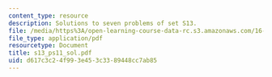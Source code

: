 ```yaml
---
content_type: resource
description: Solutions to seven problems of set S13.
file: /media/https%3A/open-learning-course-data-rc.s3.amazonaws.com/16-01-unified-engineering-i-ii-iii-iv-fall-2005-spring-2006/d617c3c24f993e453c3389448cc7ab85_s13_ps11_sol.pdf
file_type: application/pdf
resourcetype: Document
title: s13_ps11_sol.pdf
uid: d617c3c2-4f99-3e45-3c33-89448cc7ab85
---
```

